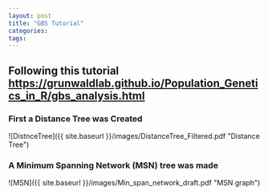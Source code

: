 ```yaml
---
layout: post
title: "GBS Tutorial"
categories: 
tags: 
---
```


## Following this tutorial https://grunwaldlab.github.io/Population_Genetics_in_R/gbs_analysis.html


### First a Distance Tree was Created 

![DistnceTree]({{ site.baseurl }}/images/DistanceTree_Filtered.pdf "Distance Tree")




### A Minimum Spanning Network (MSN) tree was made

![MSN]({{ site.baseurl }}/images/Min_span_network_draft.pdf "MSN graph")